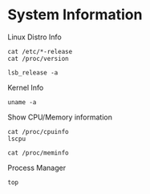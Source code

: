 # System Information

Linux Distro Info

```
cat /etc/*-release
cat /proc/version

lsb_release -a
```

Kernel Info

```
uname -a
```

Show CPU/Memory information

```
cat /proc/cpuinfo
lscpu

cat /proc/meminfo
```

Process Manager

```
top
```
